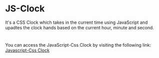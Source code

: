 # JS-Clock
It's a CSS Clock which takes in the current time using JavaScript and upadtes the clock hands based on the current hour, minute and second.
# 
You can access the JavaScript-Css Clock by visiting the following link: [Javascript-Css Clock](https://kaif-g.github.io/JS-CSS-CLOCK/)

